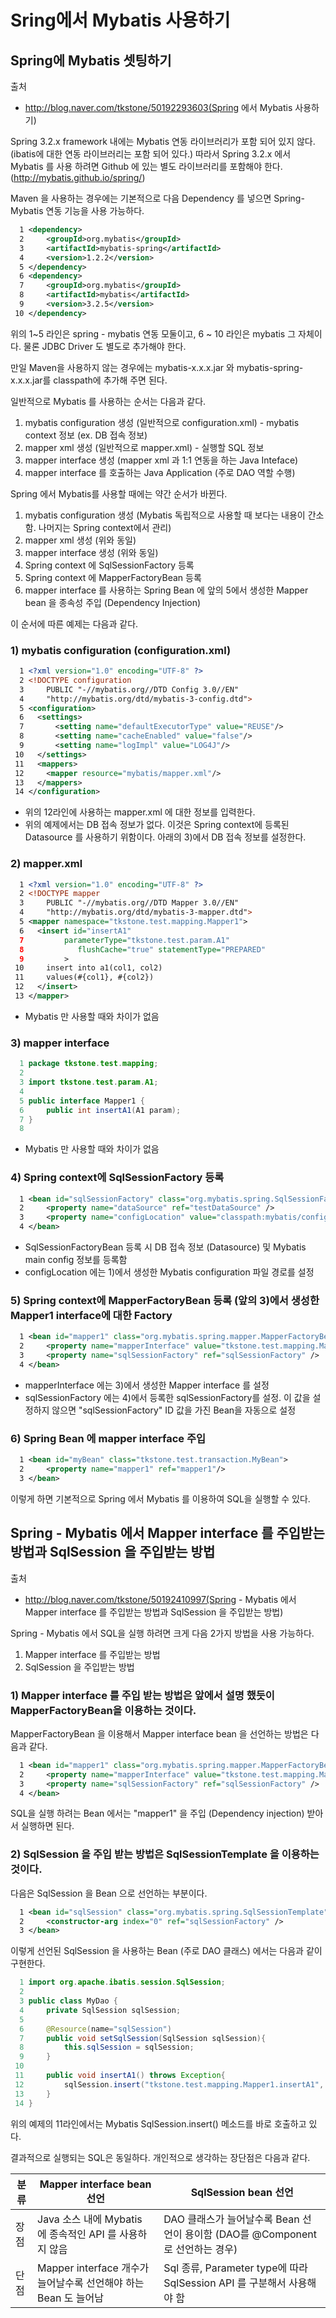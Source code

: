 # Sring에서 Mybatis 사용하기


## Spring에 Mybatis 셋팅하기 
출처
- http://blog.naver.com/tkstone/50192293603(Spring 에서 Mybatis 사용하기)

Spring 3.2.x framework 내에는 Mybatis 연동 라이브러리가 포함 되어 있지 않다. (ibatis에 대한 연동 라이브러리는 포함 되어 있다.) 따라서 Spring 3.2.x 에서 Mybatis 를 사용 하려면 Github 에 있는 별도 라이브러리를 포함해야 한다. (http://mybatis.github.io/spring/)

Maven 을 사용하는 경우에는 기본적으로 다음 Dependency 를 넣으면 Spring-Mybatis 연동 기능을 사용 가능하다.

```xml
  1 <dependency>
  2     <groupId>org.mybatis</groupId>
  3     <artifactId>mybatis-spring</artifactId>
  4     <version>1.2.2</version>
  5 </dependency>
  6 <dependency>
  7     <groupId>org.mybatis</groupId>
  8     <artifactId>mybatis</artifactId>
  9     <version>3.2.5</version>
 10 </dependency>
```

위의 1~5 라인은 spring - mybatis 연동 모둘이고, 6 ~ 10 라인은 mybatis  그 자체이다.
물론 JDBC Driver 도 별도로 추가해야 한다.

만일 Maven을 사용하지 않는 경우에는 mybatis-x.x.x.jar 와 mybatis-spring-x.x.x.jar를 classpath에 추가해 주면 된다.

일반적으로 Mybatis 를 사용하는 순서는 다음과 같다.

1) mybatis configuration 생성 (일반적으로 configuration.xml) - mybatis context 정보 (ex. DB 접속 정보)
2) mapper xml 생성 (일반적으로 mapper.xml) - 실행할 SQL 정보
3) mapper interface 생성 (mapper xml 과 1:1 연동을 하는 Java Inteface)
4) mapper interface 를 호출하는 Java Application (주로 DAO 역할 수행)

Spring 에서 Mybatis를 사용할 때에는 약간 순서가 바뀐다.

1) mybatis configuration 생성 (Mybatis 독립적으로 사용할 때 보다는 내용이 간소함. 나머지는 Spring context에서 관리)
2) mapper xml 생성 (위와 동일)
3) mapper interface 생성 (위와 동일)
4) Spring context 에 SqlSessionFactory 등록
5) Spring context 에 MapperFactoryBean 등록
6) mapper interface 를 사용하는 Spring Bean 에 앞의 5에서 생성한 Mapper bean 을 종속성 주입 (Dependency Injection)

이 순서에 따른 예제는 다음과 같다.

### 1) mybatis configuration (configuration.xml)
```xml
  1 <?xml version="1.0" encoding="UTF-8" ?> 
  2 <!DOCTYPE configuration 
  3     PUBLIC "-//mybatis.org//DTD Config 3.0//EN" 
  4     "http://mybatis.org/dtd/mybatis-3-config.dtd">  
  5 <configuration> 
  6   <settings>  
  7       <setting name="defaultExecutorType" value="REUSE"/>
  8       <setting name="cacheEnabled" value="false"/>
  9       <setting name="logImpl" value="LOG4J"/>
 10   </settings>     
 11   <mappers> 
 12     <mapper resource="mybatis/mapper.xml"/>  
 13   </mappers> 
 14 </configuration>
```
* 위의 12라인에 사용하는 mapper.xml 에 대한 정보를 입력한다.
* 위의 예제에서는 DB 접속 정보가 없다. 이것은 Spring context에 등록된 Datasource 를 사용하기 위함이다. 아래의 3)에서 DB 접속 정보를 설정한다.

### 2) mapper.xml
```xml
  1 <?xml version="1.0" encoding="UTF-8" ?>  
  2 <!DOCTYPE mapper 
  3     PUBLIC "-//mybatis.org//DTD Mapper 3.0//EN" 
  4     "http://mybatis.org/dtd/mybatis-3-mapper.dtd">  
  5 <mapper namespace="tkstone.test.mapping.Mapper1">
  6   <insert id="insertA1" 
  7         parameterType="tkstone.test.param.A1"
  8            flushCache="true" statementType="PREPARED"   
  9         >
 10     insert into a1(col1, col2)
 11     values(#{col1}, #{col2})
 12   </insert>
 13 </mapper>   
```
* Mybatis 만 사용할 때와 차이가 없음

### 3) mapper interface
```java
  1 package tkstone.test.mapping;
  2 
  3 import tkstone.test.param.A1;
  4 
  5 public interface Mapper1 {
  6     public int insertA1(A1 param);
  7 }
  8 
```
* Mybatis 만 사용할 때와 차이가 없음

### 4) Spring context에 SqlSessionFactory 등록
```xml
  1 <bean id="sqlSessionFactory" class="org.mybatis.spring.SqlSessionFactoryBean">
  2     <property name="dataSource" ref="testDataSource" />
  3     <property name="configLocation" value="classpath:mybatis/configuration.xml"/>
  4 </bean>
```
* SqlSessionFactoryBean 등록 시 DB 접속 정보 (Datasource) 및 Mybatis main config 정보를 등록함
* configLocation 에는  1)에서 생성한 Mybatis configuration 파일 경로를 설정

### 5) Spring context에 MapperFactoryBean 등록 (앞의 3)에서 생성한 Mapper1 interface에 대한 Factory
```xml
  1 <bean id="mapper1" class="org.mybatis.spring.mapper.MapperFactoryBean">
  2     <property name="mapperInterface" value="tkstone.test.mapping.Mapper1" />
  3     <property name="sqlSessionFactory" ref="sqlSessionFactory" />
  4 </bean>
```
* mapperInterface 에는 3)에서 생성한 Mapper interface 를 설정
* sqlSessionFactory 에는 4)에서 등록한 sqlSessionFactory를 설정. 이 값을 설정하지 않으면 "sqlSessionFactory" ID 값을 가진 Bean을 자동으로 설정

### 6) Spring Bean 에 mapper interface 주입
```xml
  1 <bean id="myBean" class="tkstone.test.transaction.MyBean">
  2     <property name="mapper1" ref="mapper1"/>
  3 </bean>
```
이렇게 하면 기본적으로 Spring 에서 Mybatis 를 이용하여 SQL을 실행할 수 있다.


## Spring - Mybatis 에서 Mapper interface 를 주입받는 방법과 SqlSession 을 주입받는 방법
출처
- http://blog.naver.com/tkstone/50192410997(Spring - Mybatis 에서 Mapper interface 를 주입받는 방법과 SqlSession 을 주입받는 방법)

Spring - Mybatis 에서 SQL을 실행 하려면 크게 다음 2가지 방법을 사용 가능하다.
1) Mapper interface 를 주입받는 방법
2) SqlSession 을 주입받는 방법

### 1) Mapper interface 를 주입 받는 방법은 앞에서 설명 했듯이 MapperFactoryBean을 이용하는 것이다.
MapperFactoryBean 을 이용해서 Mapper interface bean 을 선언하는 방법은 다음과 같다.
```xml
  1 <bean id="mapper1" class="org.mybatis.spring.mapper.MapperFactoryBean">
  2     <property name="mapperInterface" value="tkstone.test.mapping.Mapper1" />
  3     <property name="sqlSessionFactory" ref="sqlSessionFactory" />
  4 </bean>
```
SQL을 실행 하려는 Bean 에서는 "mapper1" 을 주입 (Dependency injection) 받아서 실행하면 된다.


### 2) SqlSession 을 주입 받는 방법은 SqlSessionTemplate 을 이용하는 것이다.
다음은 SqlSession 을 Bean 으로 선언하는 부분이다.

```xml
  1 <bean id="sqlSession" class="org.mybatis.spring.SqlSessionTemplate">
  2     <constructor-arg index="0" ref="sqlSessionFactory" />
  3 </bean> 
```

이렇게 선언된 SqlSession 을 사용하는 Bean (주로 DAO 클래스) 에서는 다음과 같이 구현한다.

```java
  1 import org.apache.ibatis.session.SqlSession;
  2 
  3 public class MyDao {
  4     private SqlSession sqlSession;
  5  
  6     @Resource(name="sqlSession")
  7     public void setSqlSession(SqlSession sqlSession){
  8         this.sqlSession = sqlSession;
  9     }
 10  
 11     public void insertA1() throws Exception{
 12         sqlSession.insert("tkstone.test.mapping.Mapper1.insertA1", SomeParam);
 13     }
 14 }
```
위의 예제의 11라인에서는 Mybatis SqlSession.insert() 메소드를 바로 호출하고 있다.  

결과적으로 실행되는 SQL은 동일하다. 개인적으로 생각하는 장단점은 다음과 같다.

분류 | Mapper interface bean 선언 | SqlSession bean 선언 
----|----|----
장점 | Java 소스 내에 Mybatis 에 종속적인 API 를 사용하지 않음 | DAO 클래스가 늘어날수록 Bean 선언이 용이함 (DAO를 @Component 로 선언하는 경우)
단점 | Mapper interface 개수가 늘어날수록 선언해야 하는 Bean 도 늘어남 | Sql 종류, Parameter type에 따라 SqlSession API 를 구분해서 사용해야 함 
